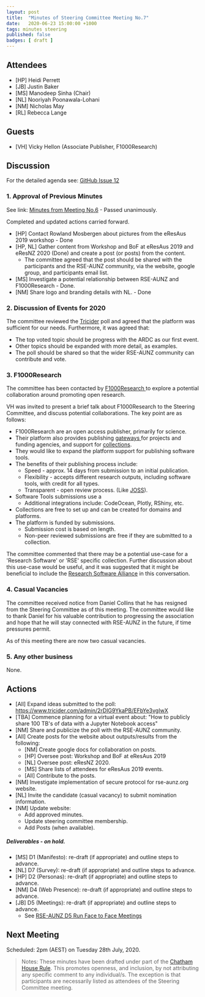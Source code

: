 ```yaml
---
layout: post
title:  "Minutes of Steering Committee Meeting No.7"
date:   2020-06-23 15:00:00 +1000
tags: minutes steering
published: false
badges: [ draft ]
---
```


## Attendees
- [HP] Heidi Perrett
- [JB] Justin Baker
- [MS] Manodeep Sinha  (Chair)
- [NL] Nooriyah Poonawala-Lohani
- [NM] Nicholas May
- [RL] Rebecca Lange

## Guests
- [VH] Vicky Hellon (Associate Publisher, F1000Research)

## Discussion
For the detailed agenda see: [GitHub Issue 12](https://github.com/rse-aunz/organisation/issues/12)

### 1. Approval of Previous Minutes
See link: [Minutes from Meeting No.6](/2020/05/26/Minutes-of-SCM-06) - Passed unanimously.

Completed and updated actions carried forward.

- [HP] Contact Rowland Mosbergen about pictures from the eResAus 2019 workshop - Done
- [HP, NL] Gather content from Workshop and BoF at eResAus 2019 and eResNZ 2020 (Done) and create a post (or posts) from the content.
  - The committee agreed that the post should be shared with the participants and the RSE-AUNZ community, via the website, google group, and participants email list.
- [MS] Investigate a potential relationship between RSE-AUNZ and F1000Research - Done.
- [NM] Share logo and branding details with NL. - Done

### 2. Discussion of Events for 2020

The committee reviewed the [Tricider](https://www.tricider.com/admin/2rDIG9YkaPB/EFbYe3vgIwX) poll and agreed that the platform was sufficient for our needs. Furthermore, it was agreed that:

- The top voted topic should be progress with the ARDC as our first event.
- Other topics should be expanded with more detail, as examples.
- The poll should be shared so that the wider RSE-AUNZ community can contribute and vote.

### 3. F1000Research

 The committee has been contacted by [F1000Research ](https://f1000research.com/)to explore a potential collaboration around promoting open research.

VH was invited to present a brief talk about F1000Research to the Steering Committee, and discuss potential collaborations. The key point are as follows:

- F1000Research are an open access publisher, primarily for science.
- Their platform also provides publishing [gateways ](https://f1000research.com/gateways)for projects and funding agencies, and support for [collections](https://f1000research.com/collections).
- They would like to expand the platform support for publishing software tools.
- The benefits of their publishing process include:
  - Speed - approx. 14 days from submission to an initial publication.
  - Flexibility - accepts different research outputs, including software tools, with credit for all types.
  - Transparent - open review process. (Like [JOSS](https://joss.theoj.org/)).
- Software Tools submissions use a 
  - Additional integrations include: CodeOcean, Plotly, RShiny, etc.
- Collections are free to set up and can be created for domains and platforms.
- The platform is funded by submissions. 
  - Submission cost is based on length.
  - Non-peer reviewed submissions are free if they are submitted to a collection.

The committee commented that there may be a potential use-case for a 'Research Software' or 'RSE' specific collection. Further discussion about this use-case would be useful, and it was suggested that it might be beneficial to include the [Research Software Alliance](https://www.researchsoft.org/) in this conversation.

### 4. Casual Vacancies
The committee received notice from Daniel Collins that he has resigned from the Steering Committee as of this meeting. The committee would like to thank Daniel for his valuable contribution to progressing the association and hope that he will stay connected with RSE-AUNZ in the future, if time pressures permit.

As of this meeting there are now two casual vacancies.

### 5. Any other business

None.

## Actions
- [All] 	Expand ideas submitted to the poll: https://www.tricider.com/admin/2rDIG9YkaPB/EFbYe3vgIwX
- [TBA] 	Commence planning for a virtual event about:
  "How to publicly share 100 TB's of data with a Jupyter Notebook access"
- [NM] 	Share and publicize the poll with the RSE-AUNZ community.
- [All] Create posts for the website about outputs/results from the following:
  - [NM] Create google docs for collaboration on posts.
  - [HP] Oversee post: Workshop and BoF at eResAus 2019 
  - [NL] Oversee post: eResNZ 2020.
  - [MS] Share lists of attendees for eResAus 2019 events.
  - [All] Contribute to the posts.
- [NM]  	Investigate implementation of secure protocol for rse-aunz.org website.
- [NL]	Invite the candidate (casual vacancy) to submit nomination information.
- [NM]	Update website:
  - Add approved minutes.
  - Update steering committee membership.
  - Add Posts (when available).

##### Deliverables - on hold.

- [MS]  	D1 (Manifesto): re-draft (if appropriate) and outline steps to advance.
- [NL]  	D7 (Survey): re-draft (if appropriate) and outline steps to advance.
- [HP]  	D2 (Personas): re-draft (if appropriate) and outline steps to advance.
- [NM] 	D4 (Web Presence): re-draft (if appropriate) and outline steps to advance.
- [JB]  	D5 (Meetings): re-draft (if appropriate) and outline steps to advance.
  - See [RSE-AUNZ D5 Run Face to Face Meetings](https://drive.google.com/open?id=1UVCYK9AhfJLTqavvTdWCkgB_yjkaUu8qUYqrElijolc)

## Next Meeting
Scheduled: 2pm (AEST) on Tuesday 28th July, 2020.

> Notes: These minutes have been drafted under part of the [Chatham House Rule](https://www.chathamhouse.org/chatham-house-rule). This promotes openness, and inclusion, by not attributing any specific comment to any individual/s. The exception is that participants are necessarily listed as attendees of the Steering Committee meeting.
